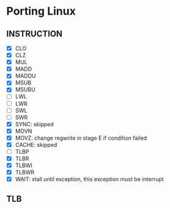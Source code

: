# Porting Linux



## INSTRUCTION

- [x] CLO
- [x] CLZ
- [x] MUL
- [x] MADD
- [x] MADDU
- [x] MSUB
- [x] MSUBU
- [ ] LWL
- [ ] LWR
- [ ] SWL
- [ ] SWR
- [x] SYNC: skipped
- [x] MOVN
- [x] MOVZ: change regwrite in stage E if condition failed
- [x] CACHE: skipped
- [ ] TLBP
- [x] TLBR
- [x] TLBWI
- [x] TLBWR
- [x] WAIT: stall until exception, this exception must be interrupt

## TLB
